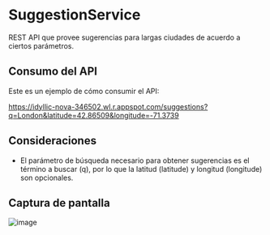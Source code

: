 # SuggestionService

REST API que provee sugerencias para largas ciudades de acuerdo a ciertos parámetros.

## Consumo del API

Este es un ejemplo de cómo consumir el API:

https://idyllic-nova-346502.wl.r.appspot.com/suggestions?q=London&latitude=42.86509&longitude=-71.3739

## Consideraciones

- El parámetro de búsqueda necesario para obtener sugerencias es el término a buscar (q), por lo que la latitud (latitude) y longitud (longitude) son opcionales.

## Captura de pantalla

![image](https://user-images.githubusercontent.com/46584463/162331288-e686dfe3-2bc8-4b74-9cbb-70cf3156938b.png)

